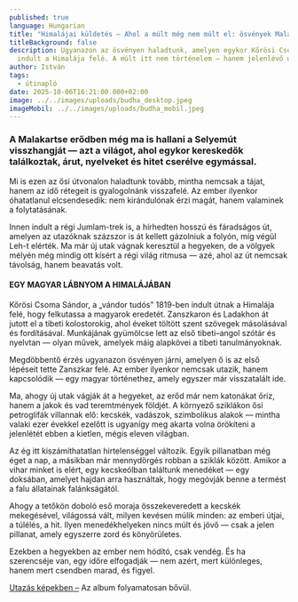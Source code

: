 ```yaml
---
published: true
language: Hungarian
title: "Himalájai küldetés – Ahol a múlt még nem múlt el: ösvények Malakartséban"
titleBackground: false
description: Ugyanazon az ösvényen haladtunk, amelyen egykor Kőrösi Csoma Sándor
  indult a Himalája felé. A múlt itt nem történelem – hanem jelenlévő útitárs
author: István
tags:
  - útinapló
date: 2025-10-06T16:21:00.000+02:00
image: ../../images/uploads/budha_desktop.jpeg
imageMobil: ../../images/uploads/budha_mobil.jpeg
---
```

<h3 class="clr-brand-orange">A Malakartse erődben még ma is hallani a Selyemút visszhangját — azt a világot, ahol egykor kereskedők találkoztak, árut, nyelveket és hitet cserélve egymással.</h3>

Mi is ezen az ősi útvonalon haladtunk tovább, mintha nemcsak a tájat, hanem az idő rétegeit is gyalogolnánk visszafelé. Az ember ilyenkor óhatatlanul elcsendesedik: nem kirándulónak érzi magát, hanem valaminek a folytatásának.

Innen indult a régi Jumlam-trek is, a hírhedten hosszú és fáradságos út, amelyen az utazóknak százszor is át kellett gázolniuk a folyón, míg végül Leh-t elérték. Ma már új utak vágnak keresztül a hegyeken, de a völgyek mélyén még mindig ott kísért a régi világ ritmusa — azé, ahol az út nemcsak távolság, hanem beavatás volt.

<div class="blog-island-section">
<h4 class="body-bold">EGY MAGYAR LÁBNYOM A HIMALÁJÁBAN</h4>
Kőrösi Csoma Sándor, a „vándor tudós” 1819-ben indult útnak a Himalája felé, hogy felkutassa a magyarok eredetét. Zanszkaron és Ladakhon át jutott el a tibeti kolostorokig, ahol éveket töltött szent szövegek másolásával és fordításával. Munkájának gyümölcse lett az első tibeti–angol szótár és nyelvtan — olyan művek, amelyek máig alapkövei a tibeti tanulmányoknak.</div>

Megdöbbentő érzés ugyanazon ösvényen járni, amelyen ő is az első lépéseit tette Zanszkar felé. Az ember ilyenkor nemcsak utazik, hanem kapcsolódik — egy magyar történethez, amely egyszer már visszatalált ide.

Ma, ahogy új utak vágják át a hegyeket, az erőd már nem katonákat őriz, hanem a jakok és vad teremtmények földjét. A környező sziklákon ősi petroglifák villannak elő: kecskék, vadászok, szimbolikus alakok — mintha valaki ezer évekkel ezelőtt is ugyanígy meg akarta volna örökíteni a jelenlétét ebben a kietlen, mégis eleven világban.

Az ég itt kiszámíthatatlan hirtelenséggel változik. Egyik pillanatban még éget a nap, a másikban már mennydörgés robban a sziklák között. Amikor a vihar minket is elért, egy kecskeólban találtunk menedéket — egy doksában, amelyet hajdan arra használtak, hogy megóvják benne a termést a falu állatainak falánkságától.

Ahogy a tetőkön doboló eső moraja összekeveredett a kecskék mekegésével, világossá vált, milyen kevésen múlik minden: az emberi útjai, a túlélés, a hit. Ilyen menedékhelyeken nincs múlt és jövő — csak a jelen pillanat, amely egyszerre zord és könyörületes.

Ezekben a hegyekben az ember nem hódító, csak vendég. És ha szerencséje van, egy időre elfogadják — nem azért, mert különleges, hanem mert csendben marad, és figyel.

[Utazás képekben –](https://bandha.works/galeria/) Az album folyamatosan bővül.

